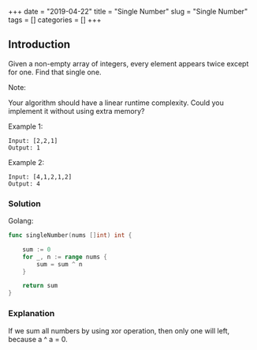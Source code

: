 +++
date = "2019-04-22"
title = "Single Number"
slug = "Single Number"
tags = []
categories = []
+++

## Introduction

Given a non-empty array of integers, every element appears twice except for one. Find that single one.

Note:

Your algorithm should have a linear runtime complexity. Could you implement it without using extra memory?

Example 1:
```
Input: [2,2,1]
Output: 1
```
Example 2:
```
Input: [4,1,2,1,2]
Output: 4
```


### Solution

Golang:
``` go
func singleNumber(nums []int) int {

    sum := 0
    for _, n := range nums {
        sum = sum ^ n
    }

    return sum
}
```

### Explanation

If we sum all numbers by using xor operation, then only one will left, because a ^ a = 0.
